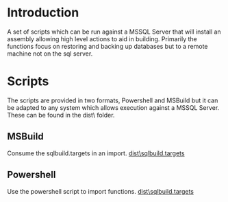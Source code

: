 # Introduction
A set of scripts which can be run against a MSSQL Server that will install an assembly allowing high level actions to aid in building. Primarily the functions focus on restoring and backing up databases but to a remote machine not on the sql server.

# Scripts
The scripts are provided in two formats, Powershell and MSBuild but it can be adapted to any system which allows execution against a MSSQL Server.
These can be found in the dist\ folder.

## MSBuild
Consume the sqlbuild.targets in an import.
[dist\sqlbuild.targets](https://github.com/Serivy/sqlbuild/blob/main/dist/sqlbuild.targets)

## Powershell
Use the powershell script to import functions.
[dist\sqlbuild.targets](https://github.com/Serivy/sqlbuild/blob/main/dist/sqlbuild.ps1)
